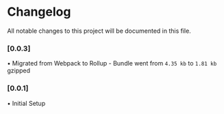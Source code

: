# Changelog
All notable changes to this project will be documented in this file.

### [0.0.3]
• Migrated from Webpack to Rollup - Bundle went from `4.35 kb` to `1.81 kb` gzipped

### [0.0.1]
• Initial Setup